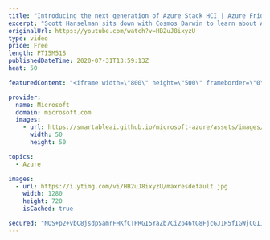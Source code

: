 ```yaml
---
title: "Introducing the next generation of Azure Stack HCI | Azure Friday"
excerpt: "Scott Hanselman sits down with Cosmos Darwin to learn about Azure Stack HCI, which is a new host operating system for hyperconverged infrastructure. Delivered as an Azure service, Azure Stack HCI provides the latest and up to date security, performance, and feature updates. To illustrate the flexibility"
originalUrl: https://youtube.com/watch?v=HB2uJ8ixyzU
type: video
price: Free
length: PT15M51S
publishedDateTime: 2020-07-31T13:59:13Z
heat: 50

featuredContent: "<iframe width=\"800\" height=\"500\" frameborder=\"0\" src=\"https://www.youtube.com/embed/HB2uJ8ixyzU\" allow=\"accelerometer; autoplay; encrypted-media; gyroscope; picture-in-picture\" allowfullscreen></iframe>"

provider:
  name: Microsoft
  domain: microsoft.com
  images:
    - url: https://smartableai.github.io/microsoft-azure/assets/images/organizations/microsoft.com-50x50.jpg
      width: 50
      height: 50

topics:
  - Azure

images:
  - url: https://i.ytimg.com/vi/HB2uJ8ixyzU/maxresdefault.jpg
    width: 1280
    height: 720
    isCached: true

secured: "NOS+p2+vbC8jsdpSamrFHKfCTPRGI5YaZb7Ci2p46tG8FjcGJ1H5fIGWjCGIIKSTFAj4E37qKU1dVBDcS7FA7WQXw5NMfaJrSkQ0p7I/a6UDrNypNQ94GHboRcvGkeFXSXvYEtBSLzzB8uv2KRoT6aSqF4PvHAe41GB3kZWcGRF2zyZpO1F+c5XsVnP4Lcyhm+mzykenkmJldAu4gMUg58Kvyl5NimcGVVhTLH1C4reIuj2x8W57GgNgtpT48KyFV4zTdpGkzR1yJwr2aF276yeie8J8zmFhVi1KmBgz41Oc7Svkog4j79kn27ucmmKfIPFj+z7+G69m9PpTyNhkzd3R4T54ufARHIMJmHzuGMMMss9e/f1tSsnNE/r27iTFeRN3OhUzHAxMGp3K7R8n7BSd0YLySz6byoas0HDBtgY=;QRgeyAEEsub+oYIoDDaGiQ=="
---
```


